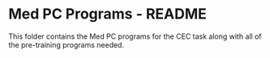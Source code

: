 # Med PC Programs - README

This folder contains the Med PC programs for the CEC task along with all of the pre-training programs needed.
